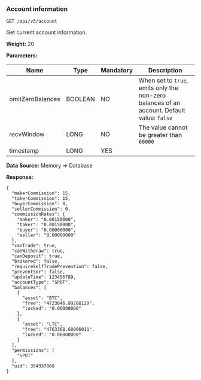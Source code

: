 ### Account information 

```
GET /api/v3/account
```

Get current account information.

**Weight:**
20

**Parameters:**

| Name | Type | Mandatory | Description |
| --- | --- | --- | --- |
| omitZeroBalances | BOOLEAN | NO | When set to `true`, emits only the non-zero balances of an account.  Default value: `false` |
| recvWindow | LONG | NO | The value cannot be greater than `60000` |
| timestamp | LONG | YES |  |

**Data Source:**
Memory => Database

**Response:**

```
{  
  "makerCommission": 15,  
  "takerCommission": 15,  
  "buyerCommission": 0,  
  "sellerCommission": 0,  
  "commissionRates": {  
    "maker": "0.00150000",  
    "taker": "0.00150000",  
    "buyer": "0.00000000",  
    "seller": "0.00000000"  
  },  
  "canTrade": true,  
  "canWithdraw": true,  
  "canDeposit": true,  
  "brokered": false,  
  "requireSelfTradePrevention": false,  
  "preventSor": false,  
  "updateTime": 123456789,  
  "accountType": "SPOT",  
  "balances": [  
    {  
      "asset": "BTC",  
      "free": "4723846.89208129",  
      "locked": "0.00000000"  
    },  
    {  
      "asset": "LTC",  
      "free": "4763368.68006011",  
      "locked": "0.00000000"  
    }  
  ],  
  "permissions": [  
    "SPOT"  
  ],  
  "uid": 354937868  
}
```